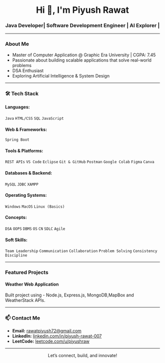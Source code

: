 <h1 align="center">Hi 👋, I'm Piyush Rawat</h1>
<h3 align="center">Java Developer| Software Development Engineer | AI Explorer |</h3>

---

### About Me
-  Master of Computer Application @ Graphic Era University | CGPA: 7.45
-  Passionate about building scalable applications that solve real-world problems
-  DSA Enthusiast 
-  Exploring Artificial Intelligence & System Design
  
---

### 🛠️ Tech Stack

#### Languages:
`Java` `HTML/CSS` `SQL` `JavaScript`  

#### Web & Frameworks:
 `Spring Boot`

#### Tools & Platforms:
`REST APIs` `VS Code` `Eclipse`  `Git & GitHub` `Postman` `Google Colab` `Figma` `Canva`

#### Databases & Backend:
`MySQL` `JDBC` `XAMPP`

#### Operating Systems:
`Windows` `MacOS` `Linux (Basics)`

#### Concepts:
`DSA` `OOPS` `DBMS` `OS` `CN` `SDLC` `Agile`

#### Soft Skills:
`Team Leadership` `Communication` `Collaboration` `Problem Solving` `Consistency` `Discipline`

---

###  Featured Projects

####  Weather Web Application
Built project using - Node.js, Express.js, MongoDB,MapBox and WeatherStack APIs.

---

### 📫 Contact Me

-  **Email:** rawatpiyush72@gmail.com   
-  **LinkedIn:** [linkedin.com/in/piyush-rawat-007](https://www.linkedin.com/in/piyush-rawat-007)  
-  **LeetCode:** [leetcode.com/u/piyushraw](https://leetcode.com/u/piyushraw/)

---

<div align="center"> Let’s connect, build, and innovate!</div>

